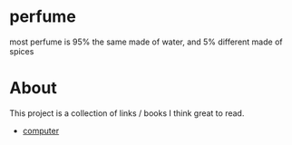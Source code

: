 # perfume
most perfume is 95% the same made of water, and 5% different made of spices

# About
This project is a collection of links / books I think great to read.

- [computer](./computer)
